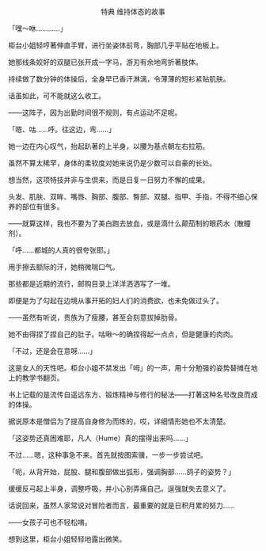 <p align="center">特典 维持体态的故事</p>

「嘿〜咻…………」

柜台小姐轻哼著伸直手臂，进行坐姿体前弯，胸部几乎平贴在地板上。

她那线条姣好的双腿已张开成一字马，游刃有余地弯折著肢体。

持续做了数分钟的体操后，全身早已香汗淋漓，令薄薄的短衫紧贴肌肤。

话虽如此，可不能就这么收工。

——这阵子，因为出勤时间很不规则，有点运动不足呢。

「嗯、咕……呼。往这边，弯……」

她一边在内心叹气，抬起趴著的上半身，以腰为基点朝左右拉筋。

虽然不算太稀罕，身体的柔软度对她来说仍是少数可以自豪的长处。

想当然，这项特技并非与生倶来，而是日复一日努力不懈的成果。

头发、肌肤、双眸、嘴唇、胸部、腹部、臀部、双腿、指甲、手指，不得不细心保养的部位有很多。

——就算这样，我也不要为了美白跑去放血，或是滴什么颠茄制的眼药水（散瞳剂）。

「呼……都城的人真的很夸张耶。」

用手擦去额际的汗，她稍微喘口气。

那些都是近期的流行，邮购目录上洋洋洒洒写了一堆。

即便是为了勾起在边境从事开拓的妇人们的消费欲，也未免做过头了。

——虽然有听说，贵族为了瘦腰，甚至会刻意拔掉肋骨。

她不由得捏了捏自己的肚子。咕啾〜的确捏得起一点点，但是健康的肉肉。

「不过，还是会在意呀……」

这是女人的天性吧。柜台小姐不禁发出「呣」的一声，用十分勉强的姿势替摊在地上的教学书翻页。

书上记载的是流传自遥远东方、锻炼精神与修行的秘法——打著这种名号改良而成的体操。

据说原本是僧侣为了提高自身修为而练的，哎，详细情形她也不太清楚。

「这姿势还真困难耶，凡人（Hume）真的摆得出来吗……」

不过……嗯，这种事急不来。首先就按图索骥，一步一步尝试吧。

「呃，从背开始，屁股、腿和腹部做出弧形，强调胸部……鸽子的姿势？」

缓缓反弓起上半身，调整呼吸，并小心别弄痛自己。逞强就失去意义了。

话说回来，虽然人家常说对冒险者而言，最重要的就是日积月累的努力……

——女孩子可也不轻松唷。

想到这里，柜台小姐轻轻地露出微笑。


